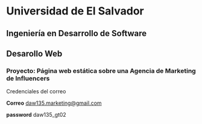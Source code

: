 # Universidad de El Salvador
## Ingeniería en Desarrollo de Software

## Desarollo Web

### Proyecto: Página web estática sobre una Agencia de Marketing de Influencers


Credenciales del correo

**Correo** daw135.marketing@gmail.com

**password** daw135_gt02